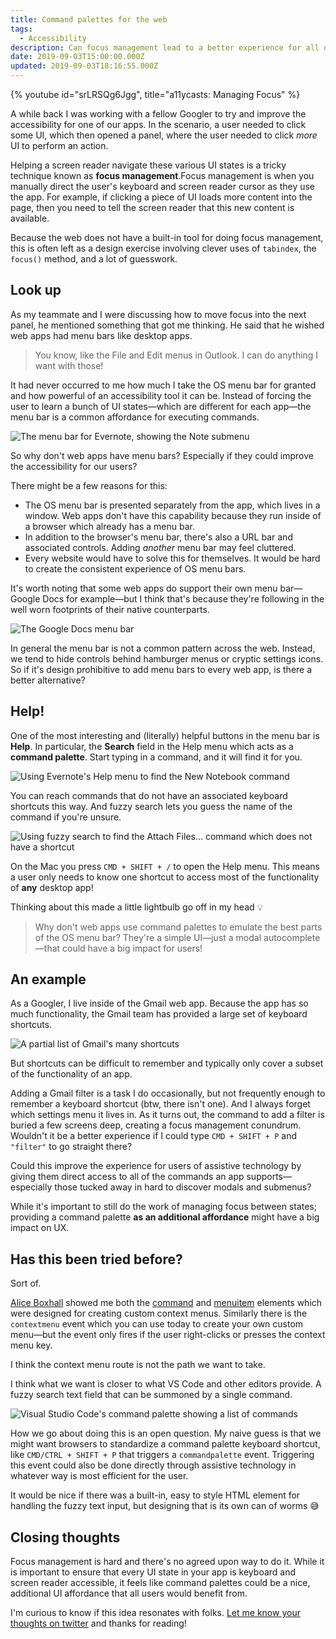 ```yaml
---
title: Command palettes for the web
tags:
  - Accessibility
description: Can focus management lead to a better experience for all of our users?
date: 2019-09-03T15:00:00.000Z
updated: 2019-09-03T18:16:55.000Z
---
```


{% youtube id="srLRSQg6Jgg", title="a11ycasts: Managing Focus" %}

A while back I was working with a fellow Googler to try and improve the accessibility for one of our apps. In the scenario, a user needed to click some UI, which then opened a panel, where the user needed to click *more* UI to perform an action.

Helping a screen reader navigate these various UI states is a tricky technique known as **focus management**.Focus management is when you manually direct the user's keyboard and screen reader cursor as they use the app. For example, if clicking a piece of UI loads more content into the page, then you need to tell the screen reader that this new content is available.

Because the web does not have a built-in tool for doing focus management, this is often left as a design exercise involving clever uses of `tabindex`, the `focus()` method, and a lot of guesswork.

## Look up

As my teammate and I were discussing how to move focus into the next panel, he mentioned something that got me thinking. He said that he wished web apps had menu bars like desktop apps.

> You know, like the File and Edit menus in Outlook. I can do anything I want with those!

It had never occurred to me how much I take the OS menu bar for granted and how powerful of an accessibility tool it can be. Instead of forcing the user to learn a bunch of UI states—which are different for each app—the menu bar is a common affordance for executing commands.

![The menu bar for Evernote, showing the Note submenu](/images/2019/01/Screen-Shot-2019-01-10-at-10.50.54-PM.png "The menu bar for the macOS app Evernote")

So why don't web apps have menu bars? Especially if they could improve the accessibility for our users?

There might be a few reasons for this:

- The OS menu bar is presented separately from the app, which lives in a window. Web apps don't have this capability because they run inside of a browser which already has a menu bar.
- In addition to the browser's menu bar, there's also a URL bar and associated controls. Adding *another* menu bar may feel cluttered.
- Every website would have to solve this for themselves. It would be hard to create the consistent experience of OS menu bars.

It's worth noting that some web apps do support their own menu bar—Google Docs for example—but I think that's because they're following in the well worn footprints of their native counterparts.

![The Google Docs menu bar](/images/2019/01/Screen-Shot-2019-01-19-at-9.13.28-AM.png "Google Docs' menu bar is inspired by desktop word processors")

In general the menu bar is not a common pattern across the web. Instead, we tend to hide controls behind hamburger menus or cryptic settings icons. So if it's design prohibitive to add menu bars to every web app, is there a better alternative?

## Help!

One of the most interesting and (literally) helpful buttons in the menu bar is **Help**. In particular, the **Search** field in the Help menu which acts as a **command palette**. Start typing in a command, and it will find it for you.

![Using Evernote's Help menu to find the New Notebook command](/images/2019/01/Screen-Shot-2019-01-10-at-11.03.43-PM-2.png)

You can reach commands that do not have an associated keyboard shortcuts this way. And fuzzy search lets you guess the name of the command if you're unsure.

![Using fuzzy search to find the Attach Files... command which does not have a shortcut](/images/2019/01/Screen-Shot-2019-01-10-at-11.14.42-PM-1.png)

On the Mac you press `CMD + SHIFT + /` to open the Help menu. This means a user only needs to know one shortcut to access most of the functionality of **any** desktop app!

Thinking about this made a little lightbulb go off in my head 💡

> Why don't web apps use command palettes to emulate the best parts of the OS menu bar? They're a simple UI—just a modal autocomplete—that could have a big impact for users!

## An example

As a Googler, I live inside of the Gmail web app. Because the app has so much functionality, the Gmail team has provided a large set of keyboard shortcuts.

![A partial list of Gmail's many shortcuts](/images/2019/01/Screen-Shot-2019-01-10-at-11.48.30-PM.png)

But shortcuts can be difficult to remember and typically only cover a subset of the functionality of an app.

Adding a Gmail filter is a task I do occasionally, but not frequently enough to remember a keyboard shortcut (btw, there isn't one). And I always forget which settings menu it lives in. As it turns out, the command to add a filter is buried a few screens deep, creating a focus management conundrum. Wouldn't it be a better experience if I could type `CMD + SHIFT + P` and `"filter"` to go straight there?

Could this improve the experience for users of assistive technology by giving them direct access to all of the commands an app supports—especially those tucked away in hard to discover modals and submenus?

While it's important to still do the work of managing focus between states; providing a command palette **as an additional affordance** might have a big impact on UX.

## Has this been tried before?

Sort of.

[Alice Boxhall](https://twitter.com/sundress) showed me both the [command](https://developer.mozilla.org/en-US/docs/Web/HTML/Element/command) and [menuitem](https://developer.mozilla.org/en-US/docs/Web/HTML/Element/menuitem) elements which were designed for creating custom context menus. Similarly there is the `contextmenu` event which you can use today to create your own custom menu—but the event only fires if the user right-clicks or presses the context menu key.

I think the context menu route is not the path we want to take.

I think what we want is closer to what VS Code and other editors provide. A fuzzy search text field that can be summoned by a single command.

![Visual Studio Code's command palette showing a list of commands](/images/2019/01/commands.png)

How we go about doing this is an open question. My naive guess is that we might want browsers to standardize a command palette keyboard shortcut, like `CMD/CTRL + SHIFT + P` that triggers a `commandpalette` event. Triggering this event could also be done directly through assistive technology in whatever way is most efficient for the user.

It would be nice if there was a built-in, easy to style HTML element for handling the fuzzy text input, but designing that is its own can of worms 😅

## Closing thoughts

Focus management is hard and there's no agreed upon way to do it. While it is important to ensure that every UI state in your app is keyboard and screen reader accessible, it feels like command palettes could be a nice, additional UI affordance that all users would benefit from.

I'm curious to know if this idea resonates with folks. [Let me know your thoughts on twitter](https://twitter.com/rob_dodson) and thanks for reading! 
